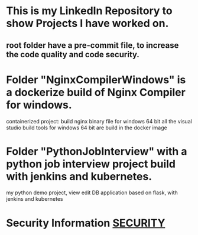 # This is my LinkedIn Repository to show Projects I have worked on.

## root folder have a pre-commit file, to increase the code quality and code security.

# Folder "NginxCompilerWindows" is a dockerize build of Nginx Compiler for windows.
containerized project: build nginx binary file for windows 64 bit
all the visual studio build tools for windows 64 bit are build in the docker image


# Folder "PythonJobInterview" with a python job interview project build with jenkins and kubernetes.
my python demo project, view edit DB application based on flask, with jenkins and kubernetes

# Security Information [SECURITY](https://github.com/mjhfvi/DevSecLab/SECURITY.md)
